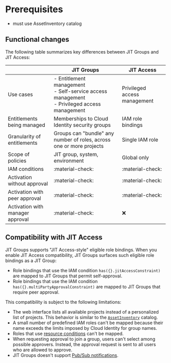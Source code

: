 # Prerequisites

- must use AssetInventory catalog

## Functional changes

The following table summarizes key differences between JIT Groups and JIT Access:

|                                  | JIT Groups                                                                                     | JIT Access                   |
|----------------------------------|------------------------------------------------------------------------------------------------|------------------------------|
| Use cases                        | - Entitlement management<br>- Self-service access management<br>- Privileged access management | Privileged access management |
| Entitlements being managed       | Memberships to Cloud Identity security groups                                                  | IAM role bindings            |
| Granularity of entitlements      | Groups can "bundle" any number of roles, across one or more projects                           | Single IAM role              |
| Scope of policies                | JIT group, system, environment                                                                 | Global only                  |
| IAM conditions                   | :material-check:                                                                               | :material-check:             |
| Activation without approval      | :material-check:                                                                               | :material-check:             |
| Activation with peer approval    | :material-check:                                                                               | :material-check:             |
| Activation with manager approval | :material-check:                                                                               | :x:                          |


## Compatibility with JIT Access

JIT Groups supports "JIT Access-style" eligible role bindings. When you enable JIT Access compatibility, JIT Groups
surfaces such eligible role bindings as a JIT Group:

+    Role bindings that use the IAM condition `has({}.jitAccessConstraint)` are mapped to JIT Groups that permit
     self-approval.
+    Role bindings that use the IAM condition `has({}.multiPartyApprovalConstraint)` are mapped to JIT Groups that require
     peer approval.

This compatibility is subject to the following limitations:

+    The web interface lists all available projects instead of a personalized list of projects. This behavior is similar
     to the [`AssetInventory`](configure-catalogs.md) catalog.
+    A small number of predefined IAM roles can't be mapped because their name exceeds the limits imposed by Cloud Identity for group names. 
+    Roles that use [resource conditions](resource-conditions.md) can't be mapped.
+    When requesting approval to join a group, users can't select among possible approvers. Instead, the approval
     request is sent to all users who are allowed to approve.
+    JIT Groups doesn't support [Pub/Sub notifications](pubsub-notifications.md).